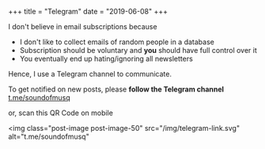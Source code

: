 +++
title = "Telegram"
date = "2019-06-08"
+++

I don't believe in email subscriptions because

- I don't like to collect emails of random people in a database
- Subscription should be voluntary and **you** should have full control
over it
- You eventually end up hating/ignoring all newsletters

Hence, I use a Telegram channel to communicate.

To get notified on new posts, please **follow the Telegram channel**
[t.me/soundofmusq](https://t.me/soundofmusq)

or, scan this QR Code on mobile

<img
    class="post-image post-image-50"
    src="/img/telegram-link.svg"
    alt="t.me/soundofmusq"
>
